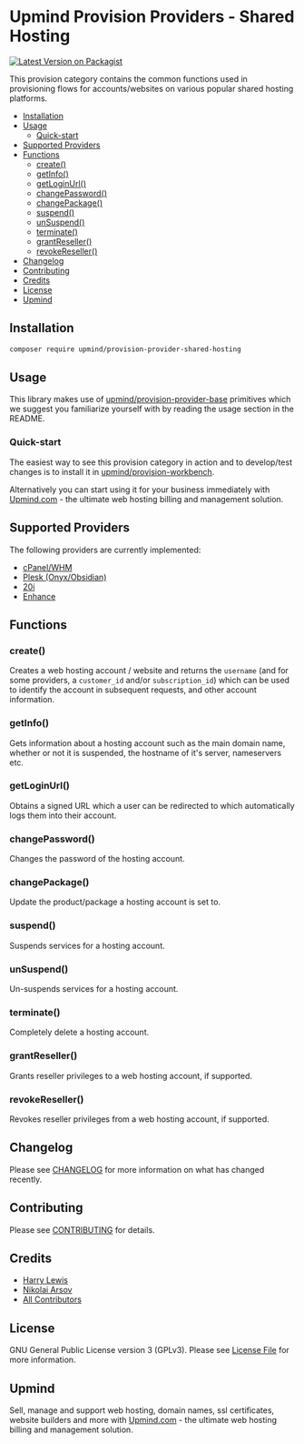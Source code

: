 # Upmind Provision Providers - Shared Hosting

[![Latest Version on Packagist](https://img.shields.io/packagist/v/upmind/provision-provider-shared-hosting.svg?style=flat-square)](https://packagist.org/packages/upmind/provision-provider-shared-hosting)

This provision category contains the common functions used in provisioning flows for accounts/websites on various popular shared hosting platforms.

- [Installation](#installation)
- [Usage](#usage)
  - [Quick-start](#quick-start)
- [Supported Providers](#supported-providers)
- [Functions](#functions)
  - [create()](#create)
  - [getInfo()](#getInfo)
  - [getLoginUrl()](#getLoginUrl)
  - [changePassword()](#changePassword)
  - [changePackage()](#changePackage)
  - [suspend()](#suspend)
  - [unSuspend()](#unSuspend)
  - [terminate()](#terminate)
  - [grantReseller()](#grantReseller)
  - [revokeReseller()](#revokeReseller)
- [Changelog](#changelog)
- [Contributing](#contributing)
- [Credits](#credits)
- [License](#license)
- [Upmind](#upmind)

## Installation

```bash
composer require upmind/provision-provider-shared-hosting
```

## Usage

This library makes use of [upmind/provision-provider-base](https://packagist.org/packages/upmind/provision-provider-base) primitives which we suggest you familiarize yourself with by reading the usage section in the README.

### Quick-start

The easiest way to see this provision category in action and to develop/test changes is to install it in [upmind/provision-workbench](https://github.com/upmind-automation/provision-workbench#readme).

Alternatively you can start using it for your business immediately with [Upmind.com](https://upmind.com/start) - the ultimate web hosting billing and management solution.

## Supported Providers

The following providers are currently implemented:
  - [cPanel/WHM](https://api.docs.cpanel.net/)
  - [Plesk (Onyx/Obsidian)](https://docs.plesk.com/en-US/onyx/api-rpc/introduction.79358/)
  - [20i](https://www.20i.com/reseller-hosting)
  - [Enhance](https://enhance.com/)

## Functions

### create()

Creates a web hosting account / website and returns the `username` (and for some providers, a `customer_id` and/or `subscription_id`) which can be used to identify the account in subsequent requests, and other account information.

### getInfo()

Gets information about a hosting account such as the main domain name, whether or not it is suspended, the hostname of it's server, nameservers etc.

### getLoginUrl()

Obtains a signed URL which a user can be redirected to which automatically logs them into their account.

### changePassword()

Changes the password of the hosting account.

### changePackage()

Update the product/package a hosting account is set to.

### suspend()

Suspends services for a hosting account.

### unSuspend()

Un-suspends services for a hosting account.

### terminate()

Completely delete a hosting account.

### grantReseller()

Grants reseller privileges to a web hosting account, if supported.

### revokeReseller()

Revokes reseller privileges from a web hosting account, if supported.

## Changelog

Please see [CHANGELOG](CHANGELOG.md) for more information on what has changed recently.

## Contributing

Please see [CONTRIBUTING](CONTRIBUTING.md) for details.

## Credits

 - [Harry Lewis](https://github.com/uphlewis)
 - [Nikolai Arsov](https://github.com/nikiarsov777)
 - [All Contributors](../../contributors)

## License

GNU General Public License version 3 (GPLv3). Please see [License File](LICENSE.md) for more information.

## Upmind

Sell, manage and support web hosting, domain names, ssl certificates, website builders and more with [Upmind.com](https://upmind.com/start) - the ultimate web hosting billing and management solution.
